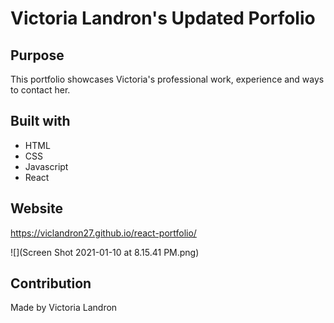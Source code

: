 # Victoria Landron's Updated Porfolio

## Purpose
This portfolio showcases Victoria's professional work, experience and ways to contact her.

## Built with
* HTML
* CSS
* Javascript
* React

## Website
https://viclandron27.github.io/react-portfolio/

![](Screen Shot 2021-01-10 at 8.15.41 PM.png)

## Contribution
Made by Victoria Landron
